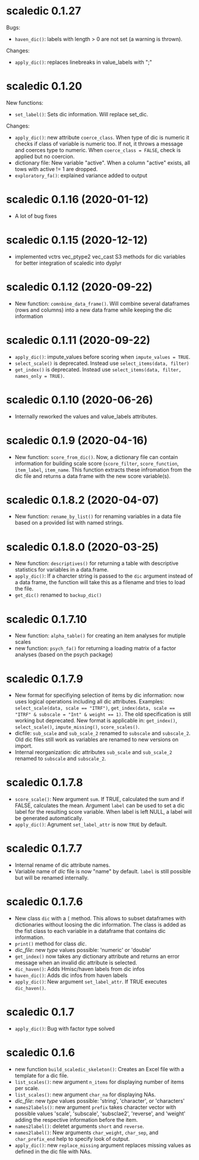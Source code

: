 # scaledic 0.1.27

Bugs:  
- `haven_dic()`: labels with length > 0 are not set (a warning is thrown).

Changes:
- `apply_dic()`: replaces linebreaks in value_labels with ";"

# scaledic 0.1.20

New functions:
- `set_label()`: Sets dic information. Will replace set_dic.

Changes:
- `apply_dic()`: new attribute `coerce_class`. When type of dic is numeric it checks if class of variable is numeric too. If not, it throws a message and coerces type to numeric. When `coerce_class = FALSE`, check is applied but no coercion.
- dictionary file: New variable "active". When a column "active" exists, all tows with active != 1 are dropped.
- `exploratory_fa()`: explained variance added to output

# scaledic 0.1.16 (2020-01-12)
- A lot of bug fixes


# scaledic 0.1.15 (2020-12-12)
- implemented vctrs vec_ptype2 vec_cast S3 methods for dic variables for better integration of scaledic into dyplyr


# scaledic 0.1.12 (2020-09-22)
- New function: `comnbine_data_frame()`. Will combine several dataframes (rows and columns) into a new data frame while keeping the dic information


# scaledic 0.1.11 (2020-09-22)
- `apply_dic()`: impute_values before scoring when `impute_values = TRUE`.
- `select_scale()` is deprecated. Instead use `select_items(data, filter)`
- `get_index()` is deprecated. Instead use `select_items(data, filter, names_only = TRUE)`.


# scaledic 0.1.10 (2020-06-26)
- Internally reworked the values and value_labels attributes.

# scaledic 0.1.9 (2020-04-16)
- New function: `score_from_dic()`. Now, a dictionary file can contain information for building scale score (`score_filter`, `score_function`, `item_label`, `item_name`. This function extracts these infromation from the dic file and returns a data frame with the new score variable(s).

# scaledic 0.1.8.2 (2020-04-07)

- New function: `rename_by_list()` for renaming variables in a data file based on a provided list with named strings.


# scaledic 0.1.8.0 (2020-03-25)

- New function: `descriptives()` for returning a table with descriptive statistics for variables in a data.frame.
- `apply_dic()`: If a charcter string is passed to the `dic` argument instead of a data frame, the function will take this as a filename and tries to load the file.
- `get_dic()` renamed to `backup_dic()`

# scaledic 0.1.7.10

- New function: `alpha_table()` for creating an item analyses for mutiple scales
- new function: `psych_fa()` for returning a loading matrix of a factor analyses (based on the psych package)

# scaledic 0.1.7.9

- New format for specifiying selection of items by dic information: now uses logical operations including all dic attributes. Examples: `select_scale(data, scale == "ITRF")`, `get_index(data, scale == "ITRF" & subscale = "Int" & weight == 1)`. The old specification is still working but deprecated. New format is applicable in: `get_index()`, `select_scale()`, `impute_missing()`, `score_scales()`.
- dicfile: `sub_scale` and `sub_scale_2` renamed to `subscale` and `subscale_2`. Old dic files still work as variables are renamed to new versions on import.
- Internal reorganization: dic attributes `sub_scale` and `sub_scale_2` renamed to `subscale` and `subscale_2`.

# scaledic 0.1.7.8

- `score_scale()`: New argument `sum`. If TRUE, calculated the sum and if FALSE, calculates the mean. Argument `label` can be used to set a dic label for the resulting score variable. When label is left NULL, a label will be generated automatically.
- `apply_dic()`: Agrument `set_label_attr` is now `TRUE` by default.

# scaledic 0.1.7.7

- Internal rename of dic attribute names.
- Variable name of *dic* file is now "name" by default. `label` is still possible but will be renamed internally.


# scaledic 0.1.7.6

- New class `dic` with a `[` method. This allows to subset dataframes with dictionaries without loosing the dic information. The class is added as the fist class to each variable in a dataframe that contains dic information.
- `print()` method for class *dic*.
- *dic_file*: new *type* values possible: 'numeric' or 'double'
- `get_index()` now takes any dictionary attribute and returns an error message when an invalid dic attribute is selected.
- `dic_haven()`: Adds Hmisc/haven labels from dic infos
- `haven_dic()`: Adds dic infos from haven labels
- `apply_dic()`: New argument `set_label_attr`. If TRUE executes `dic_haven()`.

# scaledic 0.1.7

- `apply_dic()`: Bug with factor type solved

# scaledic 0.1.6

- new function `build_scaledic_skeleton()`: Creates an Excel file with a template for a dic file.
- `list_scales()`: new argument `n_items` for displaying number of items per scale.
- `list_scales()`: new argument `char_na` for displaying NAs.
- *dic_file*: new *type* values possible: 'string', 'character', or 'characters'
- `names2labels()`: new argument `prefix` takes character vector with possible values 'scale', 'subscale', 'subsclae2', 'reverse', and 'weight' adding the respective information before the item.
- `names2label()`: deletet arguments `short` and `reverse`.
- `names2label()`: New arguments `char_weight`, `char_sep`, and `char_prefix_end` help to specify look of output.
- `apply_dic()`: new `replace_missing` argument replaces missing values as defined in the dic file with NAs.

